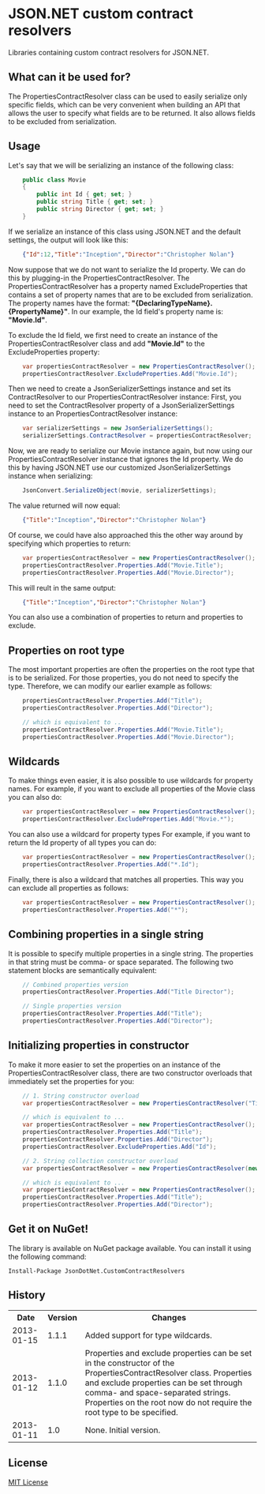 # JSON.NET custom contract resolvers
Libraries containing custom contract resolvers for JSON.NET.

## What can it be used for?
The PropertiesContractResolver class can be used to easily serialize only specific fields, which can be very convenient when building an API that allows the user to specify what fields are to be returned. It also allows fields to be excluded from serialization.

## Usage
Let's say that we will be serializing an instance of the following class:
```c#
    public class Movie
    {
        public int Id { get; set; }
        public string Title { get; set; }
        public string Director { get; set; }
    }
```

If we serialize an instance of this class using JSON.NET and the default settings, the output will look like this:
```json
    {"Id":12,"Title":"Inception","Director":"Christopher Nolan"}
```
Now suppose that we do not want to serialize the Id property. We can do this by plugging-in the PropertiesContractResolver. The PropertiesContractResolver has a property named ExcludeProperties that contains a set of property names that are to be excluded from serialization. The property names have the format: **"{DeclaringTypeName}.{PropertyName}"**. In our example, the Id field's property name is: **"Movie.Id"**.

To exclude the Id field, we first need to create an instance of the PropertiesContractResolver class and add **"Movie.Id"** to the ExcludeProperties property:

```c#
    var propertiesContractResolver = new PropertiesContractResolver();
    propertiesContractResolver.ExcludeProperties.Add("Movie.Id");
```

Then we need to create a JsonSerializerSettings instance and set its ContractResolver to our PropertiesContractResolver instance:
First, you need to set the ContractResolver property of a JsonSerializerSettings instance to an PropertiesContractResolver instance:
```c#
    var serializerSettings = new JsonSerializerSettings();
    serializerSettings.ContractResolver = propertiesContractResolver;
```

Now, we are ready to serialize our Movie instance again, but now using our PropertiesContractResolver instance that ignores the Id property. We do this by having JSON.NET use our customized JsonSerializerSettings instance when serializing:

```c#
    JsonConvert.SerializeObject(movie, serializerSettings);
```
The value returned will now equal:
```json
    {"Title":"Inception","Director":"Christopher Nolan"}
```
Of course, we could have also approached this the other way around by specifying which properties to return:

```c#
    var propertiesContractResolver = new PropertiesContractResolver();
    propertiesContractResolver.Properties.Add("Movie.Title");
    propertiesContractResolver.Properties.Add("Movie.Director");
```

This will reult in the same output:

```json
    {"Title":"Inception","Director":"Christopher Nolan"}
```

You can also use a combination of properties to return and properties to exclude.

## Properties on root type
The most important properties are often the properties on the root type that is to be serialized. For those properties, you do not need to specify the type. Therefore, we can modify our earlier example as follows:
```c#
    propertiesContractResolver.Properties.Add("Title");
    propertiesContractResolver.Properties.Add("Director");

    // which is equivalent to ...
    propertiesContractResolver.Properties.Add("Movie.Title");
    propertiesContractResolver.Properties.Add("Movie.Director");
```

## Wildcards
To make things even easier, it is also possible to use wildcards for property names. For example, if you want to exclude all properties of the Movie class you can also do:

```c#
    var propertiesContractResolver = new PropertiesContractResolver();
    propertiesContractResolver.ExcludeProperties.Add("Movie.*");
```

You can also use a wildcard for property types For example, if you want to return the Id property of all types you can do:

```c#
    var propertiesContractResolver = new PropertiesContractResolver();
    propertiesContractResolver.Properties.Add("*.Id");
```

Finally, there is also a wildcard that matches all properties. This way you can exclude all properties as follows:

```c#
    var propertiesContractResolver = new PropertiesContractResolver();
    propertiesContractResolver.Properties.Add("*");
```

## Combining properties in a single string
It is possible to specify multiple properties in a single string. The properties in that string must be comma- or space separated. The following two statement blocks are semantically equivalent:

```c#
    // Combined properties version
    propertiesContractResolver.Properties.Add("Title Director");

    // Single properties version
    propertiesContractResolver.Properties.Add("Title");
    propertiesContractResolver.Properties.Add("Director");    
```

## Initializing properties in constructor
To make it more easier to set the properties on an instance of the PropertiesContractResolver class, there are two constructor overloads that immediately set the properties for you:

```c#
    // 1. String constructor overload
    var propertiesContractResolver = new PropertiesContractResolver("Title Director", "Id");

    // which is equivalent to ...
    var propertiesContractResolver = new PropertiesContractResolver();
    propertiesContractResolver.Properties.Add("Title");
    propertiesContractResolver.Properties.Add("Director");
    propertiesContractResolver.ExcludeProperties.Add("Id");

    // 2. String collection constructor overload
    var propertiesContractResolver = new PropertiesContractResolver(new[] { "Title", "Director" }, new string[0]);

    // which is equivalent to ...
    var propertiesContractResolver = new PropertiesContractResolver();
    propertiesContractResolver.Properties.Add("Title");
    propertiesContractResolver.Properties.Add("Director");
```

## Get it on NuGet!
The library is available on NuGet package available. You can install it using the following command:

    Install-Package JsonDotNet.CustomContractResolvers

## History
<table>
  <tr>
     <th>Date</th>
     <th>Version</th>
     <th>Changes</th>
  </tr>
  <tr>
     <td>2013-01-15</td>
     <td>1.1.1</td>
     <td>
        Added support for type wildcards.
     </td>
  </tr>
  <tr>
     <td>2013-01-12</td>
     <td>1.1.0</td>
     <td>
        Properties and exclude properties can be set in the constructor of the PropertiesContractResolver class.
        Properties and exclude properties can be set through comma- and space-separated strings.
        Properties on the root now do not require the root type to be specified.
     </td>
  </tr>
  <tr>
     <td>2013-01-11</td>
     <td>1.0</td>
     <td>None. Initial version.</td>
  </tr>
</table>

## License
[MIT License](https://github.com/ErikSchierboom/JsonDotNetCustomContractResolvers/blob/master/LICENSE.md)